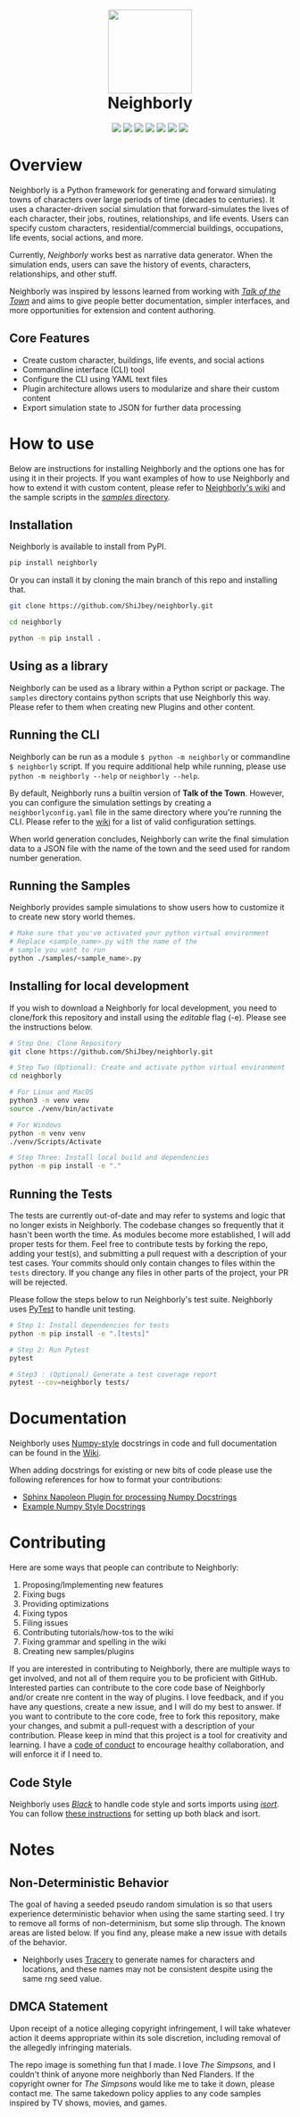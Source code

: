 <h1 align="center">
  <img
    width="150"
    height="150"
    src="https://user-images.githubusercontent.com/11076525/165836171-9ffdea6e-1633-440c-be06-b46e1e3e4e04.png"
  >
  <br>
  Neighborly
</h1>

<p align="center">
  <img src="https://img.shields.io/badge/status-unstable-critical?style=flat">
  <img src="https://img.shields.io/pypi/v/neighborly">
  <img src="https://img.shields.io/pypi/pyversions/neighborly">
  <img src="https://img.shields.io/pypi/l/neighborly">
  <img src="https://img.shields.io/pypi/dm/neighborly">
  <img src="https://img.shields.io/badge/code%20style-black-black">
  <img src="https://img.shields.io/badge/%20imports-isort-%231674b1?style=flat&labelColor=ef8336">
</p>

# Overview

Neighborly is a Python framework for generating and forward simulating towns of
characters over large periods of time (decades to centuries). It uses a character-driven
social simulation that forward-simulates the lives of each character, their jobs,
routines, relationships, and life events. Users can specify custom characters,
residential/commercial buildings, occupations, life events, social actions, and more.

Currently, _Neighborly_ works best as narrative data generator. When the simulation
ends, users can save the history of events, characters, relationships, and other stuff.

Neighborly was inspired by lessons learned from working with
[_Talk of the Town_](https://github.com/james-owen-ryan/talktown)
and aims to give people better documentation, simpler interfaces, and more opportunities
for extension and content authoring.

## Core Features

* Create custom character, buildings, life events, and social actions
* Commandline interface (CLI) tool
* Configure the CLI using YAML text files
* Plugin architecture allows users to modularize and share their custom content
* Export simulation state to JSON for further data processing

# How to use

Below are instructions for installing Neighborly and the options one has for using it
in their projects. If you want examples of how to use Neighborly and how to extend it
with custom content, please refer to
[Neighborly's wiki](https://github.com/ShiJbey/neighborly/wiki) and the sample scripts
in the [_samples_ directory](https://github.com/ShiJbey/neighborly/tree/main/samples).

## Installation

Neighborly is available to install from PyPI.

```bash
pip install neighborly
```

Or you can install it by cloning the main branch of this repo and installing that.

```bash
git clone https://github.com/ShiJbey/neighborly.git

cd neighborly

python -m pip install .
```

## Using as a library

Neighborly can be used as a library within a Python script or package.
The `samples` directory contains python scripts that use Neighborly this
way. Please refer to them when creating new Plugins and other content.

## Running the CLI

Neighborly can be run as a module `$ python -m neighborly` or commandline `$ neighborly`
script. If you require additional help while running, please use
`python -m neighborly --help` or `neighborly --help`.

By default, Neighborly runs a builtin version of **Talk of the Town**. However, you can
configure the simulation settings by creating a `neighborlyconfig.yaml` file in
the same directory where you're running the CLI. Please refer to the
[wiki](https://github.com/ShiJbey/neighborly/wiki/Neighborly-CLI) for a list of
valid configuration settings.

When world generation concludes, Neighborly can write the final simulation data
to a JSON file with the name of the town and the seed used for random number
generation.

## Running the Samples

Neighborly provides sample simulations to show users how to customize
it to create new story world themes.

```bash
# Make sure that you've activated your python virtual environment
# Replace <sample_name>.py with the name of the
# sample you want to run
python ./samples/<sample_name>.py
```

## Installing for local development

If you wish to download a Neighborly for local development, you need to clone/fork this
repository and install using the _editable_ flag (-e). Please see the instructions
below.

```bash
# Step One: Clone Repository
git clone https://github.com/ShiJbey/neighborly.git

# Step Two (Optional): Create and activate python virtual environment
cd neighborly

# For Linux and MacOS
python3 -m venv venv
source ./venv/bin/activate

# For Windows
python -m venv venv
./venv/Scripts/Activate

# Step Three: Install local build and dependencies
python -m pip install -e "."
```

## Running the Tests

The tests are currently out-of-date and may refer to systems
and logic that no longer exists in Neighborly. The codebase
changes so frequently that it hasn't been worth the time.
As modules  become more established, I will add proper tests for them.
Feel free to contribute tests by forking the repo, adding your test(s), and
submitting a pull request with a description of your test cases. Your commits
should only contain changes to files within the `tests` directory. If you
change any files in other parts of the project, your PR will be rejected.

Please follow the steps below to run Neighborly's test suite. Neighborly uses
[PyTest](https://docs.pytest.org/en/7.1.x/) to handle unit testing.

```bash
# Step 1: Install dependencies for tests
python -m pip install -e ".[tests]"

# Step 2: Run Pytest
pytest

# Step3 : (Optional) Generate a test coverage report
pytest --cov=neighborly tests/
```

# Documentation

Neighborly uses [Numpy-style](https://numpydoc.readthedocs.io/en/latest/format.html)
docstrings in code and full documentation can be found in the
[Wiki](https://github.com/ShiJbey/neighborly/wiki).

When adding docstrings for existing or new bits of code please use the following
references for how to format your contributions:

* [Sphinx Napoleon Plugin for processing Numpy Docstrings](https://www.sphinx-doc.org/en/master/usage/extensions/napoleon.html)
* [Example Numpy Style Docstrings](https://www.sphinx-doc.org/en/master/usage/extensions/example_numpy.html#example-numpy)

# Contributing

Here are some ways that people can contribute to Neighborly:

1. Proposing/Implementing new features
2. Fixing bugs
3. Providing optimizations
4. Fixing typos
5. Filing issues
6. Contributing tutorials/how-tos to the wiki
7. Fixing grammar and spelling in the wiki
8. Creating new samples/plugins

If you are interested in contributing to Neighborly, there are multiple ways to get
involved, and not all of them require you to be proficient with GitHub. Interested
parties can contribute to the core code base of Neighborly and/or create nre content
in the way of plugins. I love feedback, and if you have any questions, create a new
issue, and I will do my best to answer. If you want to contribute to the core code,
free to fork this repository, make your changes, and submit a pull-request with a
description of your contribution. Please keep in mind that this project is a
tool for creativity and learning. I have a [code of conduct](./CODE_OF_CONDUCT.md) to
encourage healthy collaboration, and will enforce it if I need to.

## Code Style

Neighborly uses [_Black_](https://black.readthedocs.io/en/stable/) to handle code style
and sorts imports using [_isort_](https://pycqa.github.io/isort/). You can follow
[these instructions](https://black.readthedocs.io/en/stable/integrations/editors.html)
for setting up both black and isort.

# Notes

## Non-Deterministic Behavior

The goal of having a seeded pseudo random simulation is so that users experience
deterministic behavior when using the same starting seed. I try to remove all forms of
non-determinism, but some slip through. The known areas are listed below. If you find
any, please make a new issue with details of the behavior.

* Neighborly uses [Tracery](https://github.com/aparrish/pytracery) to generate names for
characters and locations, and these names may not be consistent despite using the same
rng seed value.

## DMCA Statement

Upon receipt of a notice alleging copyright infringement, I will take whatever action it
deems appropriate within its sole discretion, including removal of the allegedly
infringing materials.

The repo image is something fun that I made. I love _The Simpsons_, and I couldn't think
of anyone more neighborly than Ned Flanders. If the copyright owner for _The Simpsons_
would like me to take it down, please contact me. The same takedown policy applies to
any code samples inspired by TV shows, movies, and games.
